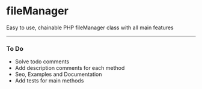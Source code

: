 # fileManager

Easy to use, chainable PHP fileManager class with all main features

---

### To Do

- Solve todo comments
- Add description comments for each method
- Seo, Examples and Documentation
- Add tests for main methods
